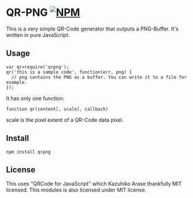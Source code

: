 # QR-PNG [![NPM](https://nodei.co/npm/qrpng.png)](https://nodei.co/npm/qrpng/)

This is a very simple QR-Code generator that outputs a PNG-Buffer. It's written in pure JavaScript.

## Usage

    var qr=require('qrpng');
    qr('this is a sample code', function(err, png) {
      // png contains the PNG as a buffer. You can write it to a file for example.
    });

It has only one function:

    function qr(content[, scale], callback)

scale is the pixel extent of a QR-Code data pixel.

## Install

    npm install qrpng

## License

This uses "QRCode for JavaScript" which Kazuhiko Arase thankfully MIT licensed. This modules is also licensed under MIT license.
